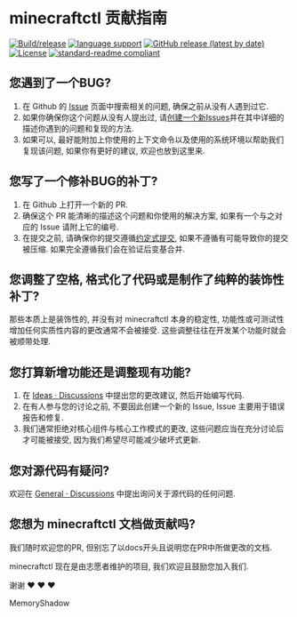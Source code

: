 # minecraftctl 贡献指南

[![Build/release](https://github.com/MemoryShadow/minecraftctl/actions/workflows/main.yml/badge.svg?branch=master)](https://github.com/MemoryShadow/minecraftctl/actions/workflows/main.yml)
[![language support](https://img.shields.io/badge/language%20support-i18n-success)](https://github.com/MemoryShadow/minecraftctl/tree/i18n)
[![GitHub release (latest by date)](https://img.shields.io/github/downloads/MemoryShadow/minecraftctl/latest/total)](https://github.com/MemoryShadow/minecraftctl/releases/latest)
[![License](https://img.shields.io/github/license/MemoryShadow/minecraftctl)](LICENSE)
[![standard-readme compliant](https://img.shields.io/badge/readme%20style-standard-brightgreen.svg)](https://github.com/RichardLitt/standard-readme)

## 您遇到了一个BUG?

1. 在 Github 的 [Issue](https://github.com/MemoryShadow/minecraftctl/issues) 页面中搜索相关的问题, 确保之前从没有人遇到过它.
2. 如果你确保你这个问题从没有人提出过, 请[创建一个新Issues](https://github.com/MemoryShadow/minecraftctl/issues/new)并在其中详细的描述你遇到的问题和复现的方法.
3. 如果可以, 最好能附加上你使用的上下文命令以及使用的系统环境以帮助我们复现该问题, 如果你有更好的建议, 欢迎也放到这里来.

## 您写了一个修补BUG的补丁?

1. 在 Github 上打开一个新的 PR.
2. 确保这个 PR 能清晰的描述这个问题和你使用的解决方案, 如果有一个与之对应的 Issue 请附上它的编号.
3. 在提交之前, 请确保你的提交遵循[约定式提交](https://www.conventionalcommits.org/zh-hans/v1.0.0-beta.4/), 如果不遵循有可能导致你的提交被压缩. 如果完全遵循我们会在验证后变基合并.

## 您调整了空格, 格式化了代码或是制作了纯粹的装饰性补丁?

那些本质上是装饰性的, 并没有对 minecraftctl 本身的稳定性, 功能性或可测试性增加任何实质性内容的更改通常不会被接受. 这些调整往往在开发某个功能时就会被顺带处理.

## 您打算新增功能还是调整现有功能?

1. 在 [Ideas · Discussions](https://github.com/orgs/minecraftctl/discussions/categories/ideas) 中提出您的更改建议, 然后开始编写代码.
2. 在有人参与您的讨论之前, 不要因此创建一个新的 Issue, Issue 主要用于错误报告和修复.
3. 我们通常拒绝对核心组件与核心工作模式的更改, 这些问题应当在充分讨论后才可能被接受, 因为我们希望尽可能减少破坏式更新.

## 您对源代码有疑问?

欢迎在 [General · Discussions](https://github.com/orgs/minecraftctl/discussions/categories/general) 中提出询问关于源代码的任何问题.

## 您想为 minecraftctl 文档做贡献吗?

我们随时欢迎您的PR, 但别忘了以docs开头且说明您在PR中所做更改的文档.

minecraftctl 现在是由志愿者维护的项目, 我们欢迎且鼓励您加入我们.

谢谢 :heart: :heart: :heart:

MemoryShadow
